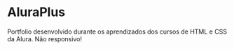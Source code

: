 # AluraPlus
Portfolio desenvolvido durante os aprendizados dos cursos de HTML e CSS da Alura.
Não responsivo!
